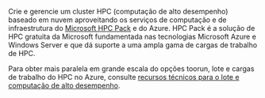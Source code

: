 Crie e gerencie um cluster HPC (computação de alto desempenho) baseado em nuvem aproveitando os serviços de computação e de infraestrutura do [Microsoft HPC Pack](https://technet.microsoft.com/library/jj899572.aspx) e do Azure. HPC Pack é a solução de HPC gratuita da Microsoft fundamentada nas tecnologias Microsoft Azure e Windows Server e que dá suporte a uma ampla gama de cargas de trabalho de HPC.

Para obter mais paralela em grande escala do opções toorun, lote e cargas de trabalho do HPC no Azure, consulte [recursos técnicos para o lote e computação de alto desempenho](../articles/batch/big-compute-resources.md).

